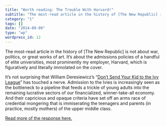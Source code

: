 ```yaml
---
title: "Worth reading: The Trouble With Harvard!"
subtitle: "The most-read article in the history of [The New Republic] is not about war, politics, or great work..."
category: "1"
tags: []
date: "2014-09-09"
type: "wp"
wordpress_id: 12
---
```

The most-read article in the history of [The New Republic] is not about war, politics, or great works of art. It’s about the admissions policies of a handful of elite universities, most prominently my employer, Harvard, which is figuratively and literally immolated on the cover. 

It’s not surprising that William Deresiewicz’s “[Don’t Send Your Kid to the Ivy League](http://www.newrepublic.com/article/118747/ivy-league-schools-are-overrated-send-your-kids-elsewhere)” has touched a nerve. Admission to the Ivies is increasingly seen as the bottleneck to a pipeline that feeds a trickle of young adults into the remaining lucrative sectors of our financialized, winner-take-all economy. And their capricious and opaque criteria have set off an arms race of credential mongering that is immiserating the teenagers and parents (in practice, mostly mothers) of the upper middle class.

[Read more of the response here.](http://www.newrepublic.com/article/119321/harvard-ivy-league-should-judge-students-standardized-tests)